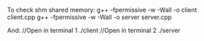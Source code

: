 To check shm shared memory:
g++ -fpermissive -w -Wall -o client client.cpp
g++ -fpermissive -w -Wall -o server server.cpp

And:
//Open in terminal 1
./client
//Open in terminal 2
./server

